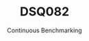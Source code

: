 ---
layout: default
title: DSQ082
subtitle: Continuous Benchmarking
selected: TPC-DS
expanded: Benchmarking
benchmark: /individual_results/DSQ082.html
---